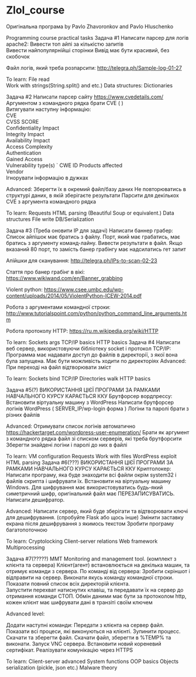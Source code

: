 # Zlol_course
Оригінальна програма by Pavlo Zhavoronkov and Pavlo Hluschenko

Programming course practical tasks
Задача #1
Написати парсер для логів аpache2:
Вивести топ айпі за кількістю запитів	
Вивести найпопулярнiйшi сторiнки
Вивід має бути красивий, без скобочок

Файл логів, який треба розпарсити:
http://telegra.ph/Sample-log-01-27

To learn:
File read	
Work with strings(String.split() and etc.)
Data structures: Dictionaries

Задача #2
Написати парсер сайту https://www.cvedetails.com/
Аргументом з командного рядка брати 	CVE (   )	
Витягувати наступну інформацію: 		
CVE		
CVSS SCORE		
Confidentiality Impact		
Integrity Impact		
Availability Impact		
Access Complexity		
Authentication	
Gained Access		
Vulnerability type(s)	`
CWE ID
Products affected	
Vendor	
Ігнорувати інформацію в дужках

Advanced:
Зберегти їх в окремий файл/базу даних
Не повторюватись в структурі даних, в якій зберігаєте результати
Парсити для декількох CVE з аргумента командного рядка

To learn:
Requests
HTML parsing (Beautiful Soup or equivalent.)
Data structures
File write
DB/Serialization

Задача #3 (Треба оновити ІР для задачі)
Написати баннер грабер:
Список айпішок має братись з файлу.
Порт, який має грабатись, має братись з аргументу команд-лайну.
Вивести результати в файл.
Якщо вказаний 80 порт, то замість банер 	грабінгу має надсилатись гет запит

Апійшки для сканування:
http://telegra.ph/IPs-to-scan-02-23

Стаття про банер грабінг в вікі:
https://www.wikiwand.com/en/Banner_grabbing

Violent python:
https://www.csee.umbc.edu/wp-content/uploads/2014/05/ViolentPython-ICEW-2014.pdf

Робота з аргументами командної строки:
http://www.tutorialspoint.com/python/python_command_line_arguments.htm

Робота протоколу HTTP:
https://ru.m.wikipedia.org/wiki/HTTP

To learn:
Sockets
args
TCP/IP basics
HTTP basics
Задача #4
Написати веб сервер, використовуючи бібліотеку socket і протокол TCP/IP:
Программа має надавати доступ до файлів в директорії, з якої вона була запущена.
Має бути можливість ходити по директоріях
Advanced:
При переході на файл відтворювати зміст

To learn:
Sockets bind
TCP/IP
Directories walk
HTTP basics


Задача #5(?)
ВИКОРИСТАННЯ ЦІЄЇ ПРОГРАМИ ЗА РАМКАМИ НАВЧАЛЬНОГО КУРСУ КАРАЄТЬСЯ ККУ
Брутфорсер вордпрессу:
Встановити віртуальну машину з WordPress
Написати брутфорсер логінів WordPress ( SERVER_IP/wp-login форма )
Логіни та паролі брати з різних файлів

Advanced:
Отримувати список логінів автоматично 	https://hackertarget.com/wordpress-user-enumeration/
Брати як аргумент з командного рядка файл зі списком серверів, які треба 	брутфорсити
Зберегти знайдені логіни і паролі до них в файлі

To learn:
VM configuration
Requests
Work with files
WordPress exploit
HTML parsing
Задача #6(???)
ВИКОРИСТАННЯ ЦІЄЇ ПРОГРАМИ ЗА РАМКАМИ НАВЧАЛЬНОГО КУРСУ КАРАЄТЬСЯ ККУ
Криптолокер:
Написати програму, яка буде знаходити 	всі файли окрім system32 і файлів скрипта і шифрувати їх.
Встановити на віртуальну машину Windows.
Для шифрування має використовуватись будь-який симетричний шифр, оригінальний 	файл має ПЕРЕЗАПИСУВАТИСЬ. 	
Написати дешифратор.

Advanced:
Написати сервер, який буде зберігати та відтворювати ключі для дешифрування. (спробуйте Flask або щось інше)
Змінити заставку екрана після дешифрування 	з якимось текстом
Зробити програму багатопоточною

To learn:
Cryptolocking
Client-server relations
Web framework 	
Multiprocessing

Задача #7(?????)
MMT Monitoring and management tool. (комплект з клієнта та сервера)
Клієнт(агент) встановлюється на декілька машин, та отримує команди з сервера.
По команді від сервера:
Зробити скріншот і відправити на 	сервер.
Виконати якусь команду командної строки.	
Показати повний список всіх директорій 	клієнта.		
Запустити перехват натиснутих клавіш, та передавати їх на сервер до отримання команди СТОП.
Обмін даними має бути за протоколом http, кожен клієнт має шифрувати дані в транзіті своїм ключем

Advanced level:

Додати наступні команди:
Передати з клієнта на сервер файл. 		
Показати всі процеси, які виконуються на клієнті.
Зупинити процесс.
Скачати та зберегти файл.
Скачати файл, зберегти в %TEMP% та виконати.
Запуск VNC сервера.
Встановити новий кореневий сертифікат.
Реалізувати комунікацію через HTTPS

To learn:
Client-server advanced
System functions
OOP basics
Objects serialization (pickle, json etc.)
Malware theory
